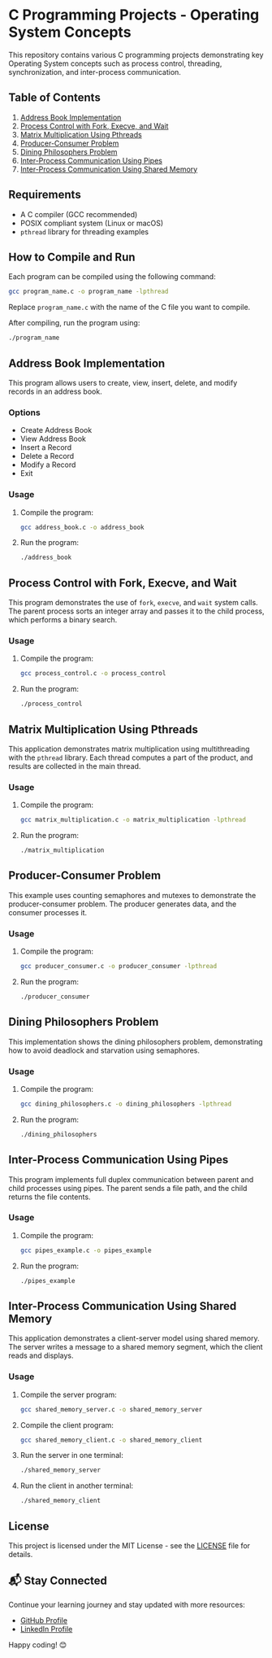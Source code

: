 
# C Programming Projects - Operating System Concepts

This repository contains various C programming projects demonstrating key Operating System concepts such as process control, threading, synchronization, and inter-process communication.

## Table of Contents

1. [Address Book Implementation](#address-book-implementation)
2. [Process Control with Fork, Execve, and Wait](#process-control-with-fork-execve-and-wait)
3. [Matrix Multiplication Using Pthreads](#matrix-multiplication-using-pthreads)
4. [Producer-Consumer Problem](#producer-consumer-problem)
5. [Dining Philosophers Problem](#dining-philosophers-problem)
6. [Inter-Process Communication Using Pipes](#inter-process-communication-using-pipes)
7. [Inter-Process Communication Using Shared Memory](#inter-process-communication-using-shared-memory)

## Requirements

- A C compiler (GCC recommended)
- POSIX compliant system (Linux or macOS)
- `pthread` library for threading examples

## How to Compile and Run

Each program can be compiled using the following command:

```bash
gcc program_name.c -o program_name -lpthread
```

Replace `program_name.c` with the name of the C file you want to compile.

After compiling, run the program using:

```bash
./program_name
```

## Address Book Implementation

This program allows users to create, view, insert, delete, and modify records in an address book.

### Options

- Create Address Book
- View Address Book
- Insert a Record
- Delete a Record
- Modify a Record
- Exit

### Usage

1. Compile the program:
   ```bash
   gcc address_book.c -o address_book
   ```
2. Run the program:
   ```bash
   ./address_book
   ```

## Process Control with Fork, Execve, and Wait

This program demonstrates the use of `fork`, `execve`, and `wait` system calls. The parent process sorts an integer array and passes it to the child process, which performs a binary search.

### Usage

1. Compile the program:
   ```bash
   gcc process_control.c -o process_control
   ```
2. Run the program:
   ```bash
   ./process_control
   ```

## Matrix Multiplication Using Pthreads

This application demonstrates matrix multiplication using multithreading with the `pthread` library. Each thread computes a part of the product, and results are collected in the main thread.

### Usage

1. Compile the program:
   ```bash
   gcc matrix_multiplication.c -o matrix_multiplication -lpthread
   ```
2. Run the program:
   ```bash
   ./matrix_multiplication
   ```

## Producer-Consumer Problem

This example uses counting semaphores and mutexes to demonstrate the producer-consumer problem. The producer generates data, and the consumer processes it.

### Usage

1. Compile the program:
   ```bash
   gcc producer_consumer.c -o producer_consumer -lpthread
   ```
2. Run the program:
   ```bash
   ./producer_consumer
   ```

## Dining Philosophers Problem

This implementation shows the dining philosophers problem, demonstrating how to avoid deadlock and starvation using semaphores.

### Usage

1. Compile the program:
   ```bash
   gcc dining_philosophers.c -o dining_philosophers -lpthread
   ```
2. Run the program:
   ```bash
   ./dining_philosophers
   ```

## Inter-Process Communication Using Pipes

This program implements full duplex communication between parent and child processes using pipes. The parent sends a file path, and the child returns the file contents.

### Usage

1. Compile the program:
   ```bash
   gcc pipes_example.c -o pipes_example
   ```
2. Run the program:
   ```bash
   ./pipes_example
   ```

## Inter-Process Communication Using Shared Memory

This application demonstrates a client-server model using shared memory. The server writes a message to a shared memory segment, which the client reads and displays.

### Usage

1. Compile the server program:
   ```bash
   gcc shared_memory_server.c -o shared_memory_server
   ```
2. Compile the client program:
   ```bash
   gcc shared_memory_client.c -o shared_memory_client
   ```
3. Run the server in one terminal:
   ```bash
   ./shared_memory_server
   ```
4. Run the client in another terminal:
   ```bash
   ./shared_memory_client
   ```

## License

This project is licensed under the MIT License - see the [LICENSE](LICENSE) file for details.


## 📬 Stay Connected

Continue your learning journey and stay updated with more resources:

- [GitHub Profile](https://github.com/phcoder05)
- [LinkedIn Profile](https://www.linkedin.com/in/pankaj-hadole-722476232/)

Happy coding! 😊
